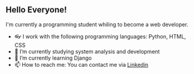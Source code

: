 ## Hello Everyone!

I'm currently a programming student whiling to become a web developer.
- 👓 I work with the following programming languages: Python, HTML, CSS
- 🔭 I’m currently studying system analysis and development
- 🌱 I’m currently learning Django
- 📫 How to reach me: You can contact me via [Linkedin](https://www.linkedin.com/in/william-boehringer-b38618137)

